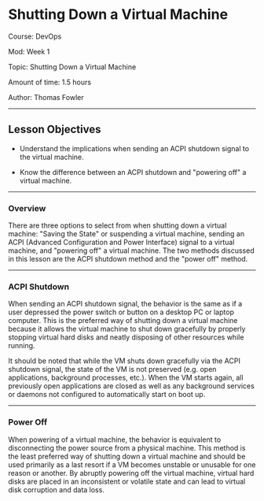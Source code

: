 # **Shutting Down a Virtual Machine**

Course: DevOps

Mod: Week 1

Topic: Shutting Down a Virtual Machine

Amount of time: 1.5 hours

Author: Thomas Fowler

--------------------------------------------

## **Lesson Objectives**

* Understand the implications when sending an ACPI shutdown
signal to the virtual machine.

* Know the difference between an ACPI shutdown and "powering
off" a virtual machine.

--------------------------------------------

### **Overview**

There are three options to select from when shutting down a
virtual machine: "Saving the State" or suspending a virtual
machine, sending an ACPI (Advanced Configuration and Power
Interface) signal to a virtual machine, and "powering off"
a virtual machine. The two methods discussed in this lesson
are the ACPI shutdown method and the "power off" method.

--------------------------------------------

### **ACPI Shutdown**

When sending an ACPI shutdown signal, the behavior is the
same as if a user depressed the power switch or button on a
desktop PC or laptop computer. This is the preferred way of
shutting down a virtual machine because it allows the
virtual machine to shut down gracefully by properly stopping
virtual hard disks and neatly disposing of other resources
while running.

It should be noted that while the VM shuts down gracefully
via the ACPI shutdown signal, the state of the VM is not
preserved (e.g. open applications, background processes,
etc.). When the VM starts again, all previously open
applications are closed as well as any background services
or daemons not configured to automatically start on boot up.

--------------------------------------------

### **Power Off**

When powering of a virtual machine, the behavior is equivalent
to disconnecting the power source from a physical machine. This
method is the least preferred way of shutting down a virtual
machine and should be used primarily as a last resort if a VM
becomes unstable or unusable for one reason or another. By
abruptly powering off the virtual machine, virtual hard disks
are placed in an inconsistent or volatile state and can
lead to virtual disk corruption and data loss.

